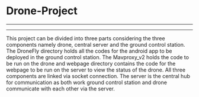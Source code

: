 # Drone-Project

----

----

This project can be divided into three parts considering the three components namely drone, central server and the ground control station.
The DroneFly directory holds all the codes for the android app to be deployed in the ground control station. The Mavproxy_v2 holds the code to be run on the drone and webpage directory contains the code for the webpage to be run on the server to view the status of the drone. All three components are linked via socket connection. The server is the central hub for communication as both work ground control station and drone communicate with each other via the server.
